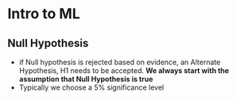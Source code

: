 # Intro to ML

## Null Hypothesis

- if Null hypothesis is rejected based on evidence, an Alternate Hypothesis, H1 needs to be accepted. **We always start with the assumption that Null Hypothesis is true**
- Typically we choose a 5% significance level
